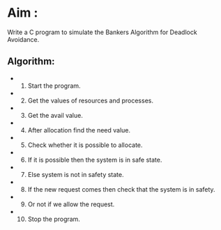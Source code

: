 # Aim :
Write a C program to simulate the Bankers Algorithm for Deadlock Avoidance. 

## Algorithm:
- 1. Start the program.
- 2. Get the values of resources and processes.
- 3. Get the avail value.
- 4. After allocation find the need value.
- 5. Check whether it is possible to allocate.
- 6. If it is possible then the system is in safe state.
- 7. Else system is not in safety state.
- 8. If the new request comes then check that the system is in safety.
- 9. Or not if we allow the request.
- 10. Stop the program.

